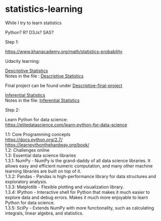 # statistics-learning
While I try to learn statistics

Python? R? D3Js? SAS?

Step 1:

https://www.khanacademy.org/math/statistics-probability

Udacity learning:

[Descriptive Statistics](https://classroom.udacity.com/courses/ud827)<br>
Notes in the file : [Descriptive Statistics](https://github.com/ayesha92ahmad/statistics-learning/blob/master/descriptive-stats-text-notes.md)

Final project can be found under [Descriptive-final-project](https://github.com/ayesha92ahmad/statistics-learning/tree/master/descriptive-final-project)


[Inferential Statistics](https://classroom.udacity.com/courses/ud201)<br>
Notes in the file: [Inferential Statistics](https://github.com/ayesha92ahmad/statistics-learning/blob/master/inferential-stats-notes.md)



Step 2:

Learn Python for data science:<br>
https://elitedatascience.com/learn-python-for-data-science


  1.1: Core Programming concepts<br>
      https://docs.python.org/2.7/<br>
      https://learnpythonthehardway.org/book/<br>
  1.2: Challenges online<br>
  1.3: Essential data science libraries<br>
        1.3.1: NumPy - NumPy is the grand-daddy of all data science libraries. It allows easy and efficient numeric       computation, and many other machine learning libraries are built on top of it.<br>
        1.3.2: Pandas - Pandas is high-performance library for data structures and exploratory analysis.<br>
        1.3.3: Matplotlib - Flexible plotting and visualization library.<br>
        1.3.4: IPython - Interactive shell for Python that makes it much easier to explore data and debug errors. Makes it much more enjoyable to learn Python for data science.<br>
        1.3.5: SciPy - Extends NumPy with more functionality, such as calculating integrals, linear algebra, and statistics.<br>
 
 

